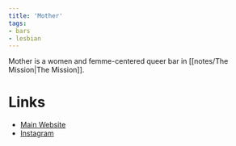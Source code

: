```yaml
---
title: 'Mother'
tags:
- bars
- lesbian
---
```


Mother is a women and femme-centered queer bar in [[notes/The Mission|The Mission]].

# Links
- [Main Website](https://www.mothersf.com/home)
- [Instagram](https://www.instagram.com/motherbarsf/)